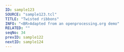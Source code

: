 ```yaml
---
ID: sample123
SOURCE: "sample123.tcl"
TITLE: "Twisted ribbons"
INFO: "<BR>Adapted from an openprocessing.org demo"
RELATED: ""
seqNo: 34
prevID: sample122
nextID: sample124
---
```

